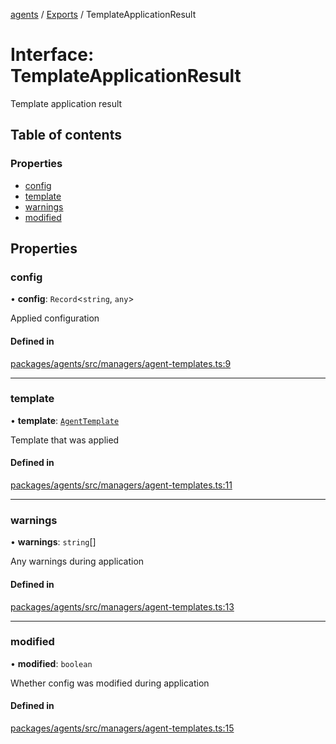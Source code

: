 <!-- 
 ⚠️  AUTO-GENERATED FILE - DO NOT EDIT MANUALLY
 This file is automatically generated by scripts/docs-generator.js
 To make changes, edit the source TypeScript files or update the generator script
-->

[agents](../../) / [Exports](../modules) / TemplateApplicationResult

# Interface: TemplateApplicationResult

Template application result

## Table of contents

### Properties

- [config](TemplateApplicationResult#config)
- [template](TemplateApplicationResult#template)
- [warnings](TemplateApplicationResult#warnings)
- [modified](TemplateApplicationResult#modified)

## Properties

### config

• **config**: `Record`\<`string`, `any`\>

Applied configuration

#### Defined in

[packages/agents/src/managers/agent-templates.ts:9](https://github.com/woojubb/robota/blob/1b62bb02b890c71ae884378577a1521b0f8628be/packages/agents/src/managers/agent-templates.ts#L9)

___

### template

• **template**: [`AgentTemplate`](AgentTemplate)

Template that was applied

#### Defined in

[packages/agents/src/managers/agent-templates.ts:11](https://github.com/woojubb/robota/blob/1b62bb02b890c71ae884378577a1521b0f8628be/packages/agents/src/managers/agent-templates.ts#L11)

___

### warnings

• **warnings**: `string`[]

Any warnings during application

#### Defined in

[packages/agents/src/managers/agent-templates.ts:13](https://github.com/woojubb/robota/blob/1b62bb02b890c71ae884378577a1521b0f8628be/packages/agents/src/managers/agent-templates.ts#L13)

___

### modified

• **modified**: `boolean`

Whether config was modified during application

#### Defined in

[packages/agents/src/managers/agent-templates.ts:15](https://github.com/woojubb/robota/blob/1b62bb02b890c71ae884378577a1521b0f8628be/packages/agents/src/managers/agent-templates.ts#L15)
